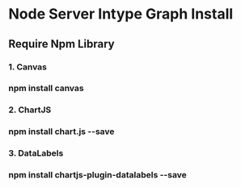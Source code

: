 # Node Server Intype Graph Install
## Require Npm Library

### 1. Canvas
### npm install canvas
### 2. ChartJS
### npm install chart.js --save
### 3. DataLabels
### npm install chartjs-plugin-datalabels --save
